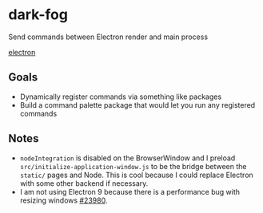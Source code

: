 # dark-fog

Send commands between Electron render and main process

[electron](https://www.electronjs.org/)

## Goals

- Dynamically register commands via something like packages
- Build a command palette package that would let you run any registered commands

## Notes

- `nodeIntegration` is disabled on the BrowserWindow and I preload
`src/initialize-application-window.js` to be the bridge between the `static/`
pages and Node. This is cool because I could replace Electron with some other
backend if necessary.
- I am not using Electron 9 because there is a performance bug with resizing
windows [#23980](https://github.com/electron/electron/issues/23980).
